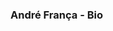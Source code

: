 ### André França - Bio

<!--
**androvisck/androvisck** is a ✨ _special_ ✨ repository because its `README.md` (this file) appears on your GitHub profile.

- 👉 I’m currently working at Sidia (Manaus -AM) as QA Engineer;
- 👉 I have experience with software testing for mobile projects;
- 👉 I have a master degree in Systems Engineering;
- 👉 I’m looking to collaborative study environment;
- 👉 I’m looking to collaborate on open-source projects;
- 👉 Ask me about anything! I like to talk a lot.

- 👋 E-mail: androvisckb@gmail.com
- 👋 LinkedIn: /in/andrejfranca
-->
